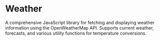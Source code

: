 # Weather
A comprehensive JavaScript library for fetching and displaying weather information using the OpenWeatherMap API. Supports current weather, forecasts, and various utility functions for temperature conversions.
